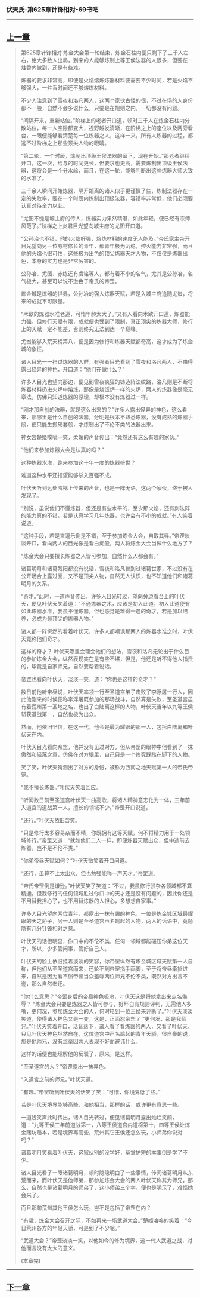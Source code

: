 ### 伏天氏-第625章针锋相对-69书吧

--------
[上一章](./56f01df89a35e1d6f6ba6ce71a7a7460.md)
--------


>
>
>
>第625章针锋相对
>炼金大会第一轮结束，炼金石柱内便只剩下了三千人左右，绝大多数人出局，到来的人能够炼制上等王侯法器的人很多，但要在一炷香内做到，还是有些难。
>
>炼器的要求非常高，即便是火焰熔炼炼器材料便需要不少时间，若是火焰不够强大，一炷香时间还不够熔炼材料。
>
>不少人注意到了雪夜和洛凡两人，这两个家伙古怪的很，不过在场的人身份都不一般，自然不会多说什么，只要是在规则之内，一切都没有问题。
>
>“间隔开来，重新站位。”阶梯上的老者开口道，顿时三千人在炼金石柱内分散站位，每一人空隙都变大，视野越发清晰，在阶梯之上的座位以及两旁看台，一眼便能够看清楚每一位炼器之人，这样一来，所有人炼器的过程，都逃不过阶梯之上那些顶尖人物的眼睛。
>
>“第二轮，一个时辰，炼制出顶级王侯法器的留下，现在开始。”那老者继续开口，这一次，给与的时间更长，但要求也更高，需要炼制出顶级王侯法器，这将会是一个分水岭，而且，在这一轮，能够判断出这些炼器大师大致的水准了。
>
>三千余人瞬间开始炼器，隔开距离的诸人似乎更谨慎了些，炼制法器存在一定的失败率，要在一个时辰内炼制出顶级法器，容错率非常低，他们必须要认真对待全力以赴。
>
>“尤图不愧是城主府的传人，炼器实力果然精湛，如此年轻，便已经有宗师风范了。”阶梯之上炎君目光望向城主府的尤图开口道。
>
>“公孙冶也不错，他的火焰好强，熔炼材料的速度无人能及。”帝氏家主帝开目光望向另一位身材修长的青年，那青年极为沉稳，控火能力非常强，而且他的火焰也很可怕，这些极为出色的顶尖炼器天才人物，不仅仅是炼器出色，本身的实力也是非常厉害的。
>
>公孙冶、尤图、赤练还有虞铭等人，都有着不小的名气，尤其是公孙冶，名气极大，甚至可以说不逊色于帝氏的帝罡。
>
>炼金城是炼器的世界，公孙冶的强大炼器天赋，若是入城主府追随尤蚩，将来的成就不可限量。
>
>“木欧的炼器水准老道，可惜年龄太大了。”又有人看向木欧开口道，炼器能力强，但修行天赋有限，成就便也受到了限制，真正顶尖的炼器大师，修行上的天赋一定不能差，否则终究无法到达一个巅峰。
>
>尤蚩能够入荒天榜第八，便是因为修行和炼器天赋都奇高，这才成为了炼金城的象征。
>
>诸人目光一一扫过炼器的人群，有强者目光看到了雪夜和洛凡两人，不由得露出怪异的神色，开口道：“他们在做什么？”
>
>许多人目光也望向那边，便见到雪夜疯狂的铸造阵法纹路，洛凡则是不断将炼器材料扔进火炉中熔炼，那像是烧饭炉一样的火炉，两人的炼器像是毫无章法，仿佛只知道炼器的原理，却根本没有炼器过一样。
>
>“刚才那自创的法器，就是这么出来的？”许多人露出怪异的神色，这么看来，那哪里是什么自创的法器，分明是根本不熟悉炼器，没有成熟的炼器手段，便只能生搬硬套般，才炼制出了不伦不类的法器出来。
>
>神女宫楚姬噗呲一笑，柔媚的声音传出：“竟然还有这么有趣的家伙。”
>
>“他们来参加炼器大会是认真的吗？”
>
>这种炼器水准，跑来参加这十年一度的炼器盛世？
>
>难道这种水平还指望能够杀入百强不成。
>
>叶伏天听到远处阶梯上传来的声音，也是一阵无语，这两个家伙，终于被人发现了。
>
>“别说，虽说他们不懂炼器，但还是有些水平的，至少那火焰，还有刻法阵的能力真的不错，若是认真学习几年炼器，也许会有不小的成就。”有人笑着说道。
>
>“这种手段，若是来逗乐倒是不错，至于参加炼金大会，自取其辱。”帝罡淡淡开口，看向两人的目光像是看白痴般，两人将炼金大会当做什么地方了？
>
>“炼金大会只要擅长炼器之人皆可参加，自然什么人都会有。”
>
>诸葛明月和诸葛残阳都没有说话，雪夜和洛凡曾到过诸葛世家，不过没有在公开场合上露过面，又不是顶尖人物，自然无人认识，也不知道他们和诸葛明月的关系。
>
>“奇才。”此时，一道声音传出，许多人目光转过，望向旁边看台上的叶伏天，便见叶伏天笑着道：“不通炼器之术，应该是初入此道，初入此道便有如此炼器水准，我虽不懂炼器，但也感觉是难得一遇的奇才，若是加以培养，必成为最顶尖的炼器人物。”
>
>诸人都一阵愕然的看着叶伏天，许多人都嘲讽那两人的炼器水准之时，叶伏天竟称他们奇才。
>
>这样的奇才？
>叶伏天哪里会理会他们的想法，雪夜和洛凡无论出于什么目的参加炼金大会，纵然表现实在是有些不堪，但是，他还是听不得他人指责的，毕竟是自家师兄，自然要帮着说话。
>
>帝罡也看向叶伏天，淡淡一笑，道：“你也是这样的奇才？”
>
>数日前他听帝昼说，叶伏天率领一行至圣道宫弟子击败了李浮屠一行人，因此他刚来的时候便称李浮屠既参加的那场战斗，自然算是失败，至圣道宫虽有着荒州第一圣地之名，也出了白陆离这样的人物，叶伏天当年以九等王侯斩获道战第一，自然也极为出众。
>
>然而，他依旧坚信，在这一代，他会是最为耀眼的那一人，包括白陆离和叶伏天在内。
>
>叶伏天目光看向帝罡，他并没有见过对方，但从帝罡的眼神中他看到了一抹傲然和轻蔑之意，仿佛在对方眼里，自己只是一个终究踩踏在脚下的人物。
>
>笑了笑，叶伏天猜测出了对方的身份，被称为西南之地天赋第一人的帝氏帝罡。
>
>“我不擅长炼器。”叶伏天笑着回应。
>
>“听闻数日前至圣道宫叶伏天一曲高歌，将诸人精神意志化为一体，三年前入道宫的道战第一人，擅长的领域不少。”帝罡开口说道。
>
>“还行。”叶伏天依旧含笑。
>
>“只是修行太多容易杂而不精，你既拥有这等天赋，何不将精力用于一处领域修行。”帝罡又道：“就如他们二人一样，即便炼器天赋出众，但中途前去炼器，岂不是不伦不类。”
>
>“你弟帝昼天赋如何？”叶伏天微笑着开口问道。
>
>“还行，虽算不上太出众，但也勉强能称一声天才。”帝罡道。
>
>“帝氏帝罡倒是谦逊。”叶伏天笑了笑道：“不过，我虽修行驳杂各领域都不算精通，但我修行的任何领域胜过你口中的天才还是没有问题的，因此你还是不用替我担心了，也不用替炼器的人担心，多想想自家事。”
>
>许多人目光望向两位青年，都露出一抹有趣的神色，一位是炼金城区域最耀眼的天之骄子，另一人则是至圣道宫声名鹊起的人物，两人的话语中，竟隐隐有几分针锋相对之意。
>
>叶伏天的话很明显，你口中的不伦不类，任何一领域都能碾压你弟这位天才，所以，少多管闲事，管好自己人。
>
>叶伏天的脸上依旧挂着淡淡的笑容，你帝罡纵然有炼金城区域天赋第一人自称，但他们从至圣道宫而来，还轮不到帝罡指手画脚，至于将帝昼牵扯进来，自然是因为看不惯帝罡当众羞辱两位师兄不伦不类，既然对方出言不逊，那么自然奉还。
>
>“你什么意思？”帝罡身后的帝昼神色极冷，叶伏天这是将他拿出来点名侮辱？
>“炼金大会只要是炼器之人皆可参与，好坏自有规则评判，无需他人多嘴，更何况，参加炼金大会的人，何时轮到一位王侯来评断了。”叶伏天淡淡笑道，使得诸人神色又是一变，这是，正面怼帝罡？
>“更何况，那是我师兄。”叶伏天笑着开口，话音落下，诸人看了看炼器的两人，又看了叶伏天，只见叶伏天神色坦然自在，这位道宫中声名鹊起的青年天骄，很自豪的说，那是他师兄，没有丝毫因两人表现不好而避讳什么。
>
>这样的话便也能理解他的反驳了，原来，是这样。
>
>“至圣道宫的人？”帝罡露出一抹异色。
>
>“入道宫之前的师兄。”叶伏天道。
>
>“有趣。”帝罡听到叶伏天的话笑了笑：“可惜，你境界低了些。”
>
>若是叶伏天境界能够高些，和他相当，那样的话，或许更有意思一些。
>
>一道浅笑声此时传出，诸人目光转过，便见诸葛明月露出灿烂笑颜，道：“九等王侯三年前道战第一，八等王侯道宫内道榜第十，四等王侯让炼金赌坊赔本，若是境界再高些，荒州其它王侯还怎么玩，小师弟你说对吗？”
>
>诸葛明月笑看着叶伏天，这家伙别的没学好，草堂护短的本事倒是学了不少。
>
>诸人目光看了一眼诸葛明月，顿时隐隐明白了一些事情，传闻诸葛明月从东荒而来，而叶伏天是他师弟，那参加炼金大会的两人叶伏天称其为师兄，那么，自然也是诸葛明月的师弟了，这小师弟三个字，便也是明示了，难怪她会来了。
>
>而且那句荒州其他王侯怎么玩，岂不是包括了帝罡在内？
>
>“有趣，炼金大会召开之际，不如再来一场武道大会。”楚姬咯咯的笑着：“今日荒州各方的年轻天骄，可是到了不少呢。”
>
>“武道大会？”帝罡淡淡一笑，以他如今的修为境界，这一代人武道之战，对他而言没有太大的意义。
>
>(本章完)
>
>

--------
[下一章](./ae17e11e0170005271418fe233e37a30.md)
--------
